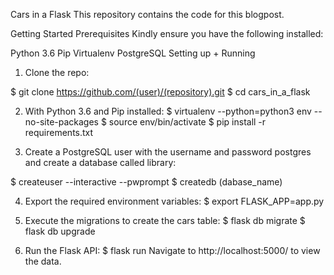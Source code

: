 Cars in a Flask
This repository contains the code for this blogpost.

Getting Started
Prerequisites
Kindly ensure you have the following installed:

Python 3.6
Pip
Virtualenv
PostgreSQL
Setting up + Running
1. Clone the repo:

$ git clone https://github.com/(user)/(repository).git
$ cd cars_in_a_flask

2. With Python 3.6 and Pip installed:
$ virtualenv --python=python3 env --no-site-packages
$ source env/bin/activate
$ pip install -r requirements.txt

3. Create a PostgreSQL user with the username and password postgres and create a database called library:

$ createuser --interactive --pwprompt
$ createdb (dabase_name)

4. Export the required environment variables:
$ export FLASK_APP=app.py

5. Execute the migrations to create the cars table:
$ flask db migrate
$ flask db upgrade

6. Run the Flask API:
$ flask run
Navigate to http://localhost:5000/ to view the data.